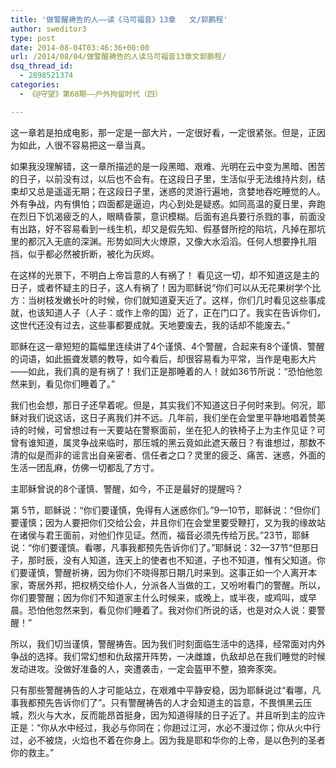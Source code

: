 ```yaml
---
title: '做警醒祷告的人——读《马可福音》13章   文/郭鹏程'
author: sweditor3
type: post
date: 2014-08-04T03:46:36+00:00
url: /2014/08/04/做警醒祷告的人读马可福音13章文郭鹏程/
dsq_thread_id:
  - 2898521374
categories:
  - 《@守望》第68期——户外拘留时代（四）

---
```

这一章若是拍成电影，那一定是一部大片，一定很好看，一定很紧张。但是，正因为如此，人很不容易把这一章当真。

如果我没理解错，这一章所描述的是一段黑暗、艰难、光明在云中变为黑暗、困苦的日子，以前没有过，以后也不会有。在这段日子里，生活似乎无法维持片刻，结束却又总是遥遥无期；在这段日子里，迷惑的灵游行遍地，贪婪地吞吃睡觉的人。外有争战，内有惧怕；四面都是逼迫，内心到处是疑惑。如同高温的夏日里，奔跑在烈日下饥渴疲乏的人，眼睛昏蒙，意识模糊。后面有追兵要行杀戮的事，前面没有出路，好不容易看到一线生机，却又是假先知、假基督所挖的陷坑，凡掉在那坑里的都沉入无底的深渊。形势如同大火燎原，又像大水滔滔。任何人想要挣扎阻挡，似乎都必然被折断，被化为灰烬。

在这样的光景下，不明白上帝旨意的人有祸了！ 看见这一切，却不知道这是主的日子，或者怀疑主的日子，这人有祸了！因为耶稣说“你们可以从无花果树学个比方：当树枝发嫩长叶的时候，你们就知道夏天近了。这样，你们几时看见这些事成就，也该知道人子（人子：或作上帝的国）近了，正在门口了。我实在告诉你们，这世代还没有过去，这些事都要成就。天地要废去，我的话却不能废去。”

耶稣在这一章短短的篇幅里连续讲了4个谨慎、4个警醒，合起来有8个谨慎、警醒的词语，如此振聋发聩的教导，如今看后，却很容易看为平常，当作是电影大片——如此，我们真的是有祸了！我们正是那睡着的人！就如36节所说：“恐怕他忽然来到，看见你们睡着了。”

我们也会想，那日子还早着呢。但是，其实我们不知道这日子何时来到。何况，耶稣对我们说这话，这日子离我们并不远。几年前，我们坐在会堂里平静地唱着赞美诗的时候，可曾想过有一天要站在警察面前，坐在犯人的铁椅子上为主作见证？可曾有谁知道，属灵争战来临时，那压城的黑云竟如此遮天蔽日？有谁想过，那数不清的似是而非的谣言出自亲密者、信任者之口？灵里的疲乏、痛苦、迷惑，外面的生活一团乱麻，仿佛一切都乱了方寸。

主耶稣曾说的8个谨慎、警醒，如今，不正是最好的提醒吗？

第 5节，耶稣说：“你们要谨慎，免得有人迷惑你们。”9—10节，耶稣说：“但你们要谨慎；因为人要把你们交给公会，并且你们在会堂里要受鞭打，又为我的缘故站在诸侯与君王面前，对他们作见证。然而，福音必须先传给万民。”23节，耶稣说：“你们要谨慎。看哪，凡事我都预先告诉你们了。”耶稣说：32—37节“但那日子，那时辰，没有人知道，连天上的使者也不知道，子也不知道，惟有父知道。你们要谨慎，警醒祈祷，因为你们不晓得那日期几时来到。这事正如一个人离开本家，寄居外邦，把权柄交给仆人，分派各人当做的工，又吩咐看门的警醒。所以，你们要警醒；因为你们不知道家主什么时候来，或晚上，或半夜，或鸡叫，或早晨。恐怕他忽然来到，看见你们睡着了。我对你们所说的话，也是对众人说：要警醒！”

所以，我们切当谨慎，警醒祷告。因为我们时刻面临生活中的选择，经常面对内外争战的选择。我们常幻想和仇敌摆开阵势，一决雌雄，仇敌却总在我们睡觉的时候发动进攻。没做好准备的人，突遭袭击，一定会盔甲不整，狼奔豕突。

只有那些警醒祷告的人才可能站立，在艰难中平静安稳，因为耶稣说过“看哪，凡事我都预先告诉你们了”。只有警醒祷告的人才会知道主的旨意，不畏惧黑云压城，烈火与大水，反而能昂首挺身，因为知道得赎的日子近了。并且听到主的应许正是：“你从水中经过，我必与你同在；你趟过江河，水必不漫过你；你从火中行过，必不被烧，火焰也不着在你身上。因为我是耶和华你的上帝，是以色列的圣者你的救主。”